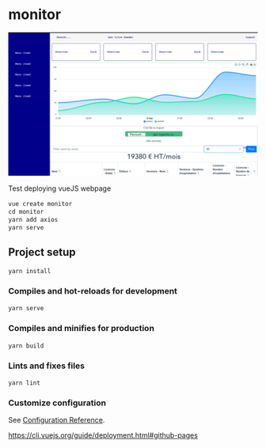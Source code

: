 # monitor

![](public/screenshot.png)

Test deploying vueJS webpage

```
vue create monitor
cd monitor
yarn add axios
yarn serve
```



## Project setup
```
yarn install
```

### Compiles and hot-reloads for development
```
yarn serve
```

### Compiles and minifies for production
```
yarn build
```

### Lints and fixes files
```
yarn lint
```

### Customize configuration
See [Configuration Reference](https://cli.vuejs.org/config/).


https://cli.vuejs.org/guide/deployment.html#github-pages